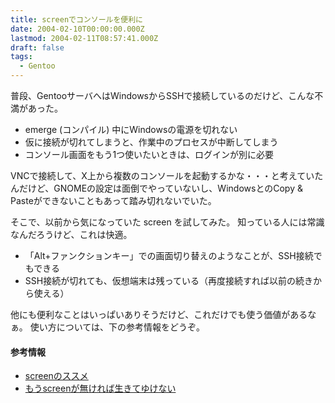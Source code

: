 ```yaml
---
title: screenでコンソールを便利に
date: 2004-02-10T00:00:00.000Z
lastmod: 2004-02-11T08:57:41.000Z
draft: false
tags:
  - Gentoo
---
```


普段、GentooサーバへはWindowsからSSHで接続しているのだけど、こんな不満があった。

* emerge (コンパイル) 中にWindowsの電源を切れない
* 仮に接続が切れてしまうと、作業中のプロセスが中断してしまう
* コンソール画面をもう1つ使いたいときは、ログインが別に必要

VNCで接続して、X上から複数のコンソールを起動するかな・・・と考えていたんだけど、GNOMEの設定は面倒でやっていないし、WindowsとのCopy & Pasteができないこともあって踏み切れないでいた。

そこで、以前から気になっていた screen を試してみた。 知っている人には常識なんだろうけど、これは快適。

* 「Alt+ファンクションキー」での画面切り替えのようなことが、SSH接続でもできる
* SSH接続が切れても、仮想端末は残っている（再度接続すれば以前の続きから使える）

他にも便利なことはいっぱいありそうだけど、これだけでも使う価値があるなぁ。 使い方については、下の参考情報をどうぞ。

#### 参考情報

* [screenのススメ](http://www.dekaino.net/screen/)
* [もうscreenが無ければ生きてゆけない](http://www.gentei.org/~yuuji/rec/pc/intro-screen.html)
